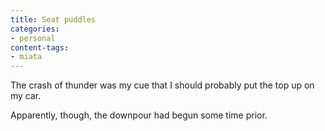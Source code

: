 ```yaml
---
title: Seat puddles
categories:
- personal
content-tags:
- miata
---
```


The crash of thunder was my cue that I should probably put the top up on my car.

Apparently, though, the downpour had begun some time prior.
